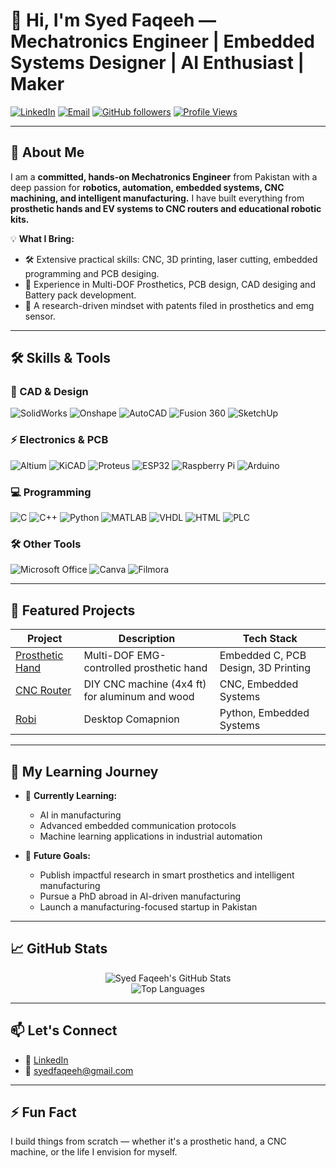 # 👋 Hi, I'm Syed Faqeeh — Mechatronics Engineer | Embedded Systems Designer | AI Enthusiast | Maker

[![LinkedIn](https://img.shields.io/badge/LinkedIn-Connect-blue?logo=linkedin)](http://www.linkedin.com/in/syed-muhammad-faqeeh-shah-08a7501a3)
[![Email](https://img.shields.io/badge/Email-Contact-red?logo=gmail)](mailto:syedfaqeeh@gmail.com)
[![GitHub followers](https://img.shields.io/github/followers/syedfaqeeh?label=Follow&style=social)](https://github.com/syedfaqeeh)
[![Profile Views](https://komarev.com/ghpvc/?username=syedfaqeeh&color=green)](https://github.com/syedfaqeeh)

---

## 🚀 About Me

I am a **committed, hands-on Mechatronics Engineer** from Pakistan with a deep passion for **robotics, automation, embedded systems, CNC machining, and intelligent manufacturing.** I have built everything from **prosthetic hands and EV systems to CNC routers and educational robotic kits.**

💡 **What I Bring:**
- 🛠️ Extensive practical skills: CNC, 3D printing, laser cutting, embedded programming and PCB desiging.
- 🤖 Experience in Multi-DOF Prosthetics, PCB design, CAD desiging and Battery pack development.
- 🚀 A research-driven mindset with patents filed in prosthetics and emg sensor.

---

## 🛠️ Skills & Tools

### 🚧 CAD & Design
![SolidWorks](https://img.shields.io/badge/SolidWorks-009688?style=for-the-badge&logo=solidworks&logoColor=white)
![Onshape](https://img.shields.io/badge/Onshape-0288D1?style=for-the-badge&logo=onshape&logoColor=white)
![AutoCAD](https://img.shields.io/badge/AutoCAD-E34F26?style=for-the-badge&logo=autodesk&logoColor=white)
![Fusion 360](https://img.shields.io/badge/Fusion%20360-FF6F00?style=for-the-badge&logo=autodesk&logoColor=white)
![SketchUp](https://img.shields.io/badge/SketchUp-FF0000?style=for-the-badge&logo=sketchup&logoColor=white)

### ⚡ Electronics & PCB
![Altium](https://img.shields.io/badge/Altium%20Designer-AEAEAE?style=for-the-badge&logo=altiumdesigner&logoColor=black)
![KiCAD](https://img.shields.io/badge/KiCAD-4479A1?style=for-the-badge&logo=kicad&logoColor=white)
![Proteus](https://img.shields.io/badge/Proteus-6A1B9A?style=for-the-badge)
![ESP32](https://img.shields.io/badge/ESP32-000000?style=for-the-badge&logo=espressif&logoColor=white)
![Raspberry Pi](https://img.shields.io/badge/Raspberry%20Pi-C51A4A?style=for-the-badge&logo=raspberrypi&logoColor=white)
![Arduino](https://img.shields.io/badge/Arduino-00979D?style=for-the-badge&logo=arduino&logoColor=white)

### 💻 Programming
![C](https://img.shields.io/badge/C-00599C?style=for-the-badge&logo=c&logoColor=white)
![C++](https://img.shields.io/badge/C++-00599C?style=for-the-badge&logo=c%2B%2B&logoColor=white)
![Python](https://img.shields.io/badge/Python-3776AB?style=for-the-badge&logo=python&logoColor=white)
![MATLAB](https://img.shields.io/badge/MATLAB-FF6600?style=for-the-badge&logo=mathworks&logoColor=white)
![VHDL](https://img.shields.io/badge/VHDL-800000?style=for-the-badge)
![HTML](https://img.shields.io/badge/HTML-E34F26?style=for-the-badge&logo=html5&logoColor=white)
![PLC](https://img.shields.io/badge/PLC%20Programming-009688?style=for-the-badge)

### 🛠️ Other Tools
![Microsoft Office](https://img.shields.io/badge/Microsoft%20Office-D83B01?style=for-the-badge&logo=microsoftoffice&logoColor=white)
![Canva](https://img.shields.io/badge/Canva-00C4CC?style=for-the-badge&logo=canva&logoColor=white)
![Filmora](https://img.shields.io/badge/Filmora-2C8DBF?style=for-the-badge&logo=filmora&logoColor=white)

---

## 🚧 Featured Projects

| Project | Description | Tech Stack |
|---------|-------------|------------|
| [Prosthetic Hand](https://github.com/syedfaqeeh/prosthetic-hand) | Multi-DOF EMG-controlled prosthetic hand | Embedded C, PCB Design, 3D Printing |
| [CNC Router](https://github.com/syedfaqeeh/cnc-router) | DIY CNC machine (4x4 ft) for aluminum and wood | CNC, Embedded Systems |
| [Robi ](https://github.com/syedfaqeeh/Robi-Desktop-Companion) | Desktop Comapnion | Python, Embedded Systems |

---

## 🎯 My Learning Journey

- 🌱 **Currently Learning:**  
  - AI in manufacturing  
  - Advanced embedded communication protocols  
  - Machine learning applications in industrial automation  

- 🛫 **Future Goals:**  
  - Publish impactful research in smart prosthetics and intelligent manufacturing  
  - Pursue a PhD abroad in AI-driven manufacturing  
  - Launch a manufacturing-focused startup in Pakistan  

---

## 📈 GitHub Stats

<div align="center">

![Syed Faqeeh's GitHub Stats](https://github-readme-stats.vercel.app/api?username=yourusername&show_icons=true&theme=radical)  
![Top Languages](https://github-readme-stats.vercel.app/api/top-langs/?username=yourusername&layout=compact&theme=radical)

</div>

---

## 📫 Let's Connect

- 🔗 [LinkedIn](http://www.linkedin.com/in/syed-muhammad-faqeeh-shah-08a7501a3)
- 📧 syedfaqeeh@gmail.com

---

## ⚡ Fun Fact

I build things from scratch — whether it's a prosthetic hand, a CNC machine, or the life I envision for myself.

